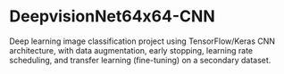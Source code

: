# DeepvisionNet64x64-CNN
Deep learning image classification project using TensorFlow/Keras CNN architecture, with data augmentation, early stopping, learning rate scheduling, and transfer learning (fine-tuning) on a secondary dataset.
